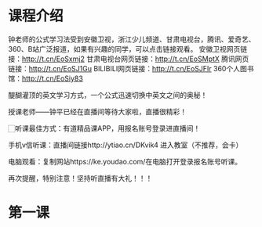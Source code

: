 # 课程介绍

钟老师的公式学习法受到安徽卫视，浙江少儿频道、甘肃电视台，腾讯、爱奇艺、360、B站广泛报道，如果有兴趣的同学，可以点击链接观看。
安徽卫视网页链接：http://t.cn/EoSxmj2
甘肃电视台网页链接：http://t.cn/EoSMptX
腾讯网页链接：http://t.cn/EoSJ1Gu
BILIBILI网页链接：http://t.cn/EoSJFIr
360个人图书馆：http://t.cn/EoSiy83

醍醐灌顶的英文学习方式，一个公式迅速切换中英文之间的奥秘！

授课老师——钟平已经在直播间等待大家啦，直播很精彩！

🏻听课最佳方式：有道精品课APP，用报名账号登录进直播间！

手机v信听课：直播间链接http://ytiao.cn/DKvik4 进入教室（不推荐，会卡）

电脑观看：复制网站https://ke.youdao.com/在电脑打开登录报名账号听课。

再次提醒，特别注意！坚持听直播有大礼！！！

# 第一课

